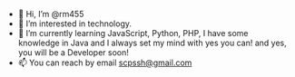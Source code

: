 - 👋 Hi, I’m @rm455
- 👀 I’m interested in technology.
- 🌱 I’m currently learning JavaScript, Python, PHP, I have some knowledge in Java and I always set my mind with yes you can! and yes, you will be a Developer soon!
- 📫 You can reach by email scpssh@gmail.com

<!---
rm455/rm455 is a ✨ special ✨ repository because its `README.md` (this file) appears on your GitHub profile.
You can click the Preview link to take a look at your changes.
--->
